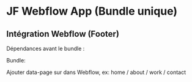 # JF Webflow App (Bundle unique)

## Intégration Webflow (Footer)
Dépendances avant le bundle :
<script src="https://cdn.jsdelivr.net/npm/gsap@3/dist/gsap.min.js"></script>
<script src="https://cdn.jsdelivr.net/npm/gsap@3/dist/ScrollTrigger.min.js"></script>
<script src="https://cdn.jsdelivr.net/npm/gsap@3/dist/Draggable.min.js"></script>
<script src="https://cdn.jsdelivr.net/npm/gsap@3/dist/ScrollSmoother.min.js"></script>

Bundle:
<script src="https://cdn.jsdelivr.net/gh/USER/REPO@main/dist/app.latest.js" defer></script>

Ajouter data-page sur <body> dans Webflow, ex: home / about / work / contact
